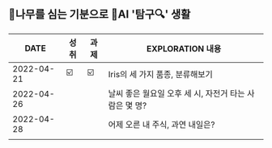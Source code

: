 ## 🌳나무를 심는 기분으로 🤖AI '탐구🔍' 생활  
| DATE | 성취 | 과제 | EXPLORATION 내용 |
| ------ | -- | -- |----------- |
| 2022-04-21 | ☑️ | ☑️ | Iris의 세 가지 품종, 분류해보기 |
| 2022-04-26 |  |  | 날씨 좋은 월요일 오후 세 시, 자전거 타는 사람은 몇 명? |
| 2022-04-28 |  |  | 어제 오른 내 주식, 과연 내일은? |
|  |  |  |   |
